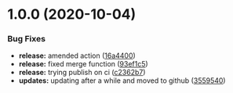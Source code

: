 # 1.0.0 (2020-10-04)


### Bug Fixes

* **release:** amended action ([16a4400](https://github.com/cuppilekkia/event-tracker/commit/16a44003adf54c57ca4222921f64a3dab10193c9))
* **release:** fixed merge function ([93ef1c5](https://github.com/cuppilekkia/event-tracker/commit/93ef1c52f667d9852d2a247cf3cf6b1ab15d36a0))
* **release:** trying publish on ci ([c2362b7](https://github.com/cuppilekkia/event-tracker/commit/c2362b725b5d8a747252169f99911fc367d60796))
* **updates:** updating after a while and moved to github ([3559540](https://github.com/cuppilekkia/event-tracker/commit/35595405bfba5c82438c46e74bc62292de7f5898))
